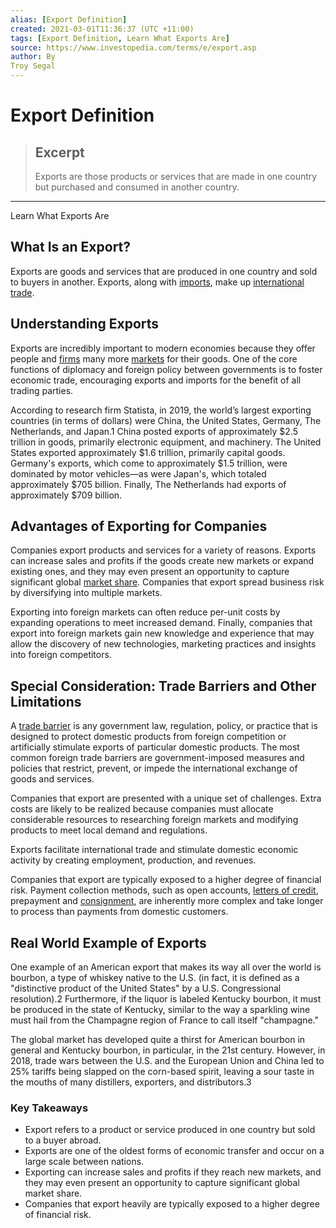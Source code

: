 ```yaml
---
alias: [Export Definition]
created: 2021-03-01T11:36:37 (UTC +11:00)
tags: [Export Definition, Learn What Exports Are]
source: https://www.investopedia.com/terms/e/export.asp
author: By
Troy Segal
---
```


# Export Definition

> ## Excerpt
> Exports are those products or services that are made in one country but purchased and consumed in another country.

---

Learn What Exports Are
## What Is an Export?

Exports are goods and services that are produced in one country and sold to buyers in another. Exports, along with [imports](https://www.investopedia.com/terms/i/import.asp), make up [international trade](https://www.investopedia.com/insights/what-is-international-trade/).

## Understanding Exports

Exports are incredibly important to modern economies because they offer people and [firms](https://www.investopedia.com/terms/f/firm.asp) many more [markets](https://www.investopedia.com/terms/m/market.asp) for their goods. One of the core functions of diplomacy and foreign policy between governments is to foster economic trade, encouraging exports and imports for the benefit of all trading parties.

According to research firm Statista, in 2019, the world’s largest exporting countries (in terms of dollars) were China, the United States, Germany, The Netherlands, and Japan.1 China posted exports of approximately $2.5 trillion in goods, primarily electronic equipment, and machinery. The United States exported approximately $1.6 trillion, primarily capital goods. Germany's exports, which come to approximately $1.5 trillion, were dominated by motor vehicles—as were Japan's, which totaled approximately $705 billion. Finally, The Netherlands had exports of approximately $709 billion.

## Advantages of Exporting for Companies

Companies export products and services for a variety of reasons. Exports can increase sales and profits if the goods create new markets or expand existing ones, and they may even present an opportunity to capture significant global [market share](https://www.investopedia.com/terms/m/marketshare.asp). Companies that export spread business risk by diversifying into multiple markets.

Exporting into foreign markets can often reduce per-unit costs by expanding operations to meet increased demand. Finally, companies that export into foreign markets gain new knowledge and experience that may allow the discovery of new technologies, marketing practices and insights into foreign competitors.

## Special Consideration: Trade Barriers and Other Limitations

A [trade barrier](https://www.investopedia.com/articles/economics/08/tariff-trade-barrier-basics.asp) is any government law, regulation, policy, or practice that is designed to protect domestic products from foreign competition or artificially stimulate exports of particular domestic products. The most common foreign trade barriers are government-imposed measures and policies that restrict, prevent, or impede the international exchange of goods and services.

Companies that export are presented with a unique set of challenges. Extra costs are likely to be realized because companies must allocate considerable resources to researching foreign markets and modifying products to meet local demand and regulations.

Exports facilitate international trade and stimulate domestic economic activity by creating employment, production, and revenues.

Companies that export are typically exposed to a higher degree of financial risk. Payment collection methods, such as open accounts, [letters of credit](https://www.investopedia.com/terms/l/letterofcredit.asp), prepayment and [consignment](https://www.investopedia.com/terms/c/consignment.asp), are inherently more complex and take longer to process than payments from domestic customers.

## Real World Example of Exports

One example of an American export that makes its way all over the world is bourbon, a type of whiskey native to the U.S. (in fact, it is defined as a "distinctive product of the United States" by a U.S. Congressional resolution).2 Furthermore, if the liquor is labeled Kentucky bourbon, it must be produced in the state of Kentucky, similar to the way a sparkling wine must hail from the Champagne region of France to call itself "champagne."

The global market has developed quite a thirst for American bourbon in general and Kentucky bourbon, in particular, in the 21st century. However, in 2018, trade wars between the U.S. and the European Union and China led to 25% tariffs being slapped on the corn-based spirit, leaving a sour taste in the mouths of many distillers, exporters, and distributors.3

### Key Takeaways

-   Export refers to a product or service produced in one country but sold to a buyer abroad.
-   Exports are one of the oldest forms of economic transfer and occur on a large scale between nations.
-   Exporting can increase sales and profits if they reach new markets, and they may even present an opportunity to capture significant global market share.
-   Companies that export heavily are typically exposed to a higher degree of financial risk.

